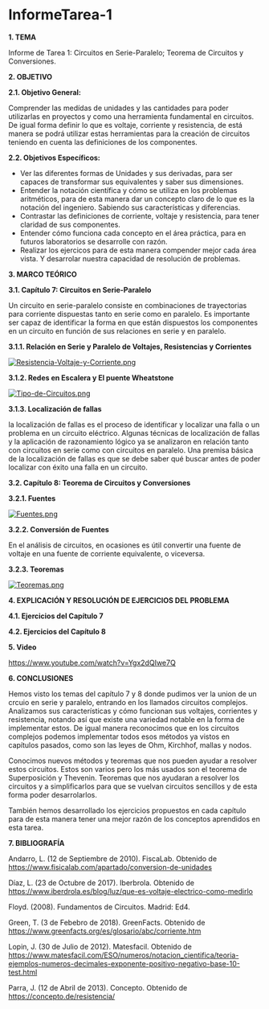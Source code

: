 # InformeTarea-1
**1. TEMA**

Informe de Tarea 1: Circuitos en Serie-Paralelo; Teorema de Circuitos y Conversiones.

**2. OBJETIVO**

**2.1. Objetivo General:**

Comprender las medídas de unidades y las cantidades para poder utilizarlas en proyectos y como una herramienta fundamental en circuitos. De igual forma definir lo que es voltaje, corriente y resistencia, de está manera se podrá utilizar estas herramientas para la creación de circuitos teniendo en cuenta las definiciones de los componentes.

**2.2. Objetivos Específicos:**

- Ver las diferentes formas de Unidades y sus derivadas, para ser capaces de transformar sus equivalentes y saber sus dimensiones. 
- Entender la notación científica y cómo se utiliza en los problemas aritméticos, para de esta manera dar un concepto claro de lo que es la notación del ingeniero. Sabiendo sus características y diferencias.
- Contrastar las definiciones de corriente, voltaje y resistencia, para tener claridad de sus componentes.
- Entender cómo funciona cada concepto en el área práctica, para en futuros laboratorios se desarrolle con razón.
- Realizar los ejercicos para de esta manera compender mejor cada área vista. Y desarrolar nuestra capacidad de resolución de problemas. 

**3. MARCO TEÓRICO**

**3.1. Capítulo 7: Circuitos en Serie-Paralelo**

Un circuito en serie-paralelo consiste en combinaciones de trayectorias para corriente
dispuestas tanto en serie como en paralelo. Es importante ser capaz de identificar la
forma en que están dispuestos los componentes en un circuito en función de sus relaciones
en serie y en paralelo.

**3.1.1. Relación en Serie y Paralelo de Voltajes, Resistencias y Corrientes**

[![Resistencia-Voltaje-y-Corriente.png](https://i.postimg.cc/Dy2Df6Jm/Resistencia-Voltaje-y-Corriente.png)](https://postimg.cc/hh5Mp90q)

**3.1.2. Redes en Escalera y El puente Wheatstone**

[![Tipo-de-Circuitos.png](https://i.postimg.cc/1XZpRvvt/Tipo-de-Circuitos.png)](https://postimg.cc/ftB3Bfnn)

**3.1.3. Localización de fallas**

la localización de fallas es el proceso de identificar y localizar una falla o un problema en un circuito eléctrico. Algunas técnicas de localización de fallas y la aplicación de razonamiento lógico ya se analizaron en relación tanto con circuitos en serie como con circuitos en paralelo. Una premisa básica de la localización de fallas es que se debe saber qué buscar antes de poder localizar con éxito una falla en un circuito.

**3.2. Capítulo 8: Teorema de Circuitos y Conversiones**

**3.2.1. Fuentes**

[![Fuentes.png](https://i.postimg.cc/nLW4gvgd/Fuentes.png)](https://postimg.cc/cKQt88sY)

**3.2.2. Conversión de Fuentes**

En el análisis de circuitos, en ocasiones es útil convertir una fuente de voltaje en una fuente de corriente equivalente, o viceversa.

**3.2.3. Teoremas**

[![Teoremas.png](https://i.postimg.cc/qvHLwXy4/Teoremas.png)](https://postimg.cc/1fMw5Fvj)

**4. EXPLICACIÓN Y RESOLUCIÓN DE EJERCICIOS DEL PROBLEMA**

**4.1. Ejercicios del Capítulo 7**

**4.2. Ejercicios del Capítulo 8**

**5. Video**

https://www.youtube.com/watch?v=Ygx2dQIwe7Q

**6. CONCLUSIONES**

Hemos visto los temas del capítulo 7 y 8 donde pudimos ver la union de un crcuio en serie y paralelo, entrando en los llamados circuitos complejos. Analizamos sus características y cómo funcionan sus voltajes, corrientes y resistencia, notando así que existe una variedad notable en la forma de implementar estos. De igual manera reconocimos que en los circuitos complejos podemos implementar todos esos métodos ya vistos en capítulos pasados, como son las leyes de Ohm, Kirchhof, mallas y nodos. 

Conocimos nuevos métodos y teoremas que nos pueden ayudar a resolver estos circuitos. Estos son varios pero los más usados son el teorema de Superposición y Thevenin. Teoremas que nos ayudaran a resolver los circuitos y a simplificarlos para que se vuelvan circuitos sencillos y de esta forma poder desarrolarlos. 

También hemos desarrollado los ejercicios propuestos en cada capítulo para de esta manera tener una mejor razón de los conceptos aprendidos en esta tarea. 

**7. BIBLIOGRAFÍA**

Andarro, L. (12 de Septiembre de 2010). FiscaLab. Obtenido de https://www.fisicalab.com/apartado/conversion-de-unidades

Díaz, L. (23 de Octubre de 2017). Iberbrola. Obtenido de 
https://www.iberdrola.es/blog/luz/que-es-voltaje-electrico-como-medirlo

Floyd. (2008). Fundamentos de Circuitos. Madrid: Ed4.

Green, T. (3 de Febebro de 2018). GreenFacts. Obtenido de https://www.greenfacts.org/es/glosario/abc/corriente.htm

Lopin, J. (30 de Julio de 2012). Matesfacil. Obtenido de https://www.matesfacil.com/ESO/numeros/notacion_cientifica/teoria-ejemplos-numeros-decimales-exponente-positivo-negativo-base-10-test.html

Parra, J. (12 de Abril de 2013). Concepto. Obtenido de https://concepto.de/resistencia/



